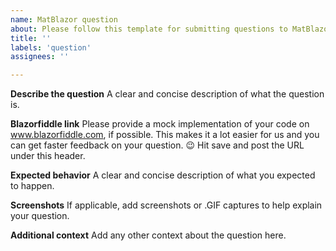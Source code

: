 ```yaml
---
name: MatBlazor question
about: Please follow this template for submitting questions to MatBlazor repository, thanks!
title: ''
labels: 'question'
assignees: ''

---
```


**Describe the question**
A clear and concise description of what the question is.

**Blazorfiddle link**
Please provide a mock implementation of your code on www.blazorfiddle.com, if possible. This makes it a lot easier for us and you can get faster feedback on your question. 😉
Hit save and post the URL under this header.

**Expected behavior**
A clear and concise description of what you expected to happen.

**Screenshots**
If applicable, add screenshots or .GIF captures to help explain your question.

**Additional context**
Add any other context about the question here.
